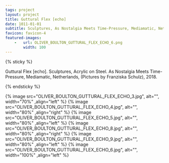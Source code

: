 ```yaml
---
tags: project
layout: project
title: Guttural Flex [echo]
date: 1011-01-01
subtitle: Sculptures, As Nostalgia Meets Time-Pressure, Mediamatic, Netherlands, 2018.
favicon: favicon-4
featured-images: 
    -   url: OLIVER_BOULTON_GUTTURAL_FLEX_ECHO_6.png
        width: 100
---
```



{% sticky %}

 Guttural Flex [echo]. Sculptures, Acrylic on Steel. As Nostalgia Meets Time-Pressure, Mediamatic, Netherlands, (Pictures by Franziska Schulz), 2018. 
 
{% endsticky %}

{% image src="OLIVER_BOULTON_GUTTURAL_FLEX_ECHO_3.jpg", alt="", width="70%"  ,align="left" %}
{% image src="OLIVER_BOULTON_GUTTURAL_FLEX_ECHO_4.jpg", alt="", width="80%"  ,align="right" %}
{% image src="OLIVER_BOULTON_GUTTURAL_FLEX_ECHO_5.jpg", alt="", width="80%"  ,align="left" %}
{% image src="OLIVER_BOULTON_GUTTURAL_FLEX_ECHO_8.jpg", alt="", width="80%"  ,align="right" %}
{% image src="OLIVER_BOULTON_GUTTURAL_FLEX_ECHO_9.jpg", alt="", width="80%"  ,align="left" %}
{% image src="OLIVER_BOULTON_GUTTURAL_FLEX_ECHO_6.jpg", alt="", width="100%" ,align="left" %}